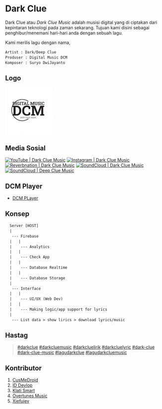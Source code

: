 # Dark Clue
Dark Clue atau *Dark Clue Music* adalah musisi digital yang di ciptakan dari kepintaran teknologi pada zaman sekarang.
Tujuan kami disini sebagai penghibur/menemani hari-hari anda dengan sebuah lagu.

Kami merilis lagu dengan nama,
```txt
Artist : Dark/Deep Clue
Produser : Digital Music DCM
Komposer : Suryo DwiJayanto
```

## Logo
[<img alt="darkcluemusic" title="darkcluemusic" width="30%" src="logo.png" />](logo.png)

## Media Sosial
[<img alt="YouTube | Dark Clue Music" title="YouTube | Dark Clue Music" width="64px" src="https://upload.wikimedia.org/wikipedia/commons/e/ef/Youtube_logo.png" />](https://www.youtube.com/@darkcluemusic) [<img alt="Instagram | Dark Clue Music" title="Instagram | Dark Clue Music" width="64px" src="https://png.pngtree.com/png-clipart/20180626/ourmid/pngtree-instagram-icon-instagram-logo-png-image_3584852.png" />](https://www.instagram.com/darkcluemusic/) [<img alt="Reverbnation | Dark Clue Music" title="Reverbnation | Dark Clue Music" width="64px" src="https://www.shareicon.net/data/2015/08/26/91373_media_512x512.png" />](https://www.reverbnation.com/darkclue) [<img alt="SoundCloud | Dark Clue Music" title="SoundCloud | Dark Clue Music" width="64px" src="https://img.freepik.com/premium-vector/soundcloud-logo_578229-231.jpg" />](https://soundcloud.com/darkclue) [<img alt="SoundCloud | Deep Clue Music" title="SoundCloud | Deep Clue Music" width="64px" src="https://img.freepik.com/premium-vector/soundcloud-logo_578229-231.jpg" />](https://soundcloud.com/deepclue)

## DCM Player
- [DCM PLayer](https://darkcluemusic.github.io/dcmplayer/)

## Konsep
``` txt
  Server [HOST]
  |
   --- Firebase
  |   |
  |    --- Analytics
  |   |
  |    --- Check App
  |   |
  |    --- Database Realtime
  |   |
  |    --- Database Storage
  |
   --- Interface
  |   |
  |    --- UI/UX (Web Dev)
  |   |
  |    --- Making logic/app support for lyrics
  |
   --- List data > show lirics > download lyrics/music
```

## Hastag
> [#darkclue](https://darkcluemusic.github.io/) [#darkcluemusic](https://darkcluemusic.github.io/) [#darkcluelirik](https://darkcluemusic.github.io/) [#darkcluelyric](https://darkcluemusic.github.io/) [#dark-clue](https://darkcluemusic.github.io/) [#dark-clue-music](https://darkcluemusic.github.io/) [#lagudarkclue](https://darkcluemusic.github.io/) [#lagudarkcluemusic](https://darkcluemusic.github.io/)

## Kontributor
1. [CusMeDroid](https://github.com/CusMeDroid)
2. [ID Devlop](https://github.com/iddevlop)
3. [Klati Smart](https://github.com/klatismart)
4. [Overtunes Music](https://github.com/overtunesmusic)
5. [Xiefujev](https://github.com/xiefujev)
